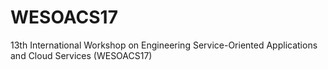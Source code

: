 # WESOACS17
13th International Workshop on Engineering Service-Oriented Applications and Cloud Services (WESOACS17)
